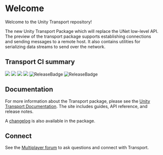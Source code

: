 # Welcome

Welcome to the Unity Transport repository!

The new Unity Transport Package which will replace the UNet low-level API.
The preview of the transport package supports establishing connections and sending messages to a
remote host. It also contains utilities for serializing data streams to send
over the network.

## Transport CI summary
[![](https://badge-proxy.cds.internal.unity3d.com/c59df3b8-7f64-4158-9ef7-4c99748185cb)](https://badges.cds.internal.unity3d.com/packages/com.unity.transport/build-info?branch=master) [![](https://badge-proxy.cds.internal.unity3d.com/65a2af76-0337-4ec3-a20c-5f9a09ed62eb)](https://badges.cds.internal.unity3d.com/packages/com.unity.transport/dependencies-info?branch=master) [![](https://badge-proxy.cds.internal.unity3d.com/5cd5fb42-a61f-4502-b75a-b8d80deb41f2)](https://badges.cds.internal.unity3d.com/packages/com.unity.transport/dependants-info) [![](https://badge-proxy.cds.internal.unity3d.com/cad278d5-2dba-4434-aac2-1466a4bd2ea6)](https://badges.cds.internal.unity3d.com/packages/com.unity.transport/warnings-info?branch=master) ![ReleaseBadge](https://badge-proxy.cds.internal.unity3d.com/f2096d78-45e6-4402-978b-0058b1e3277c) ![ReleaseBadge](https://badge-proxy.cds.internal.unity3d.com/fb5e4d88-0b2f-4883-ad0d-1b69b33e7861)

## Documentation

For more information about the Transport package, please see the [Unity Transport Documentation](https://docs-multiplayer.unity3d.com/transport/current/about). The site includes guides, API reference, and release notes.

A [changelog](CHANGELOG.md) is also available in the package.

## Connect

See the [Multiplayer forum](https://forum.unity.com/forums/multiplayer.26/) to ask questions and connect with Transport.

